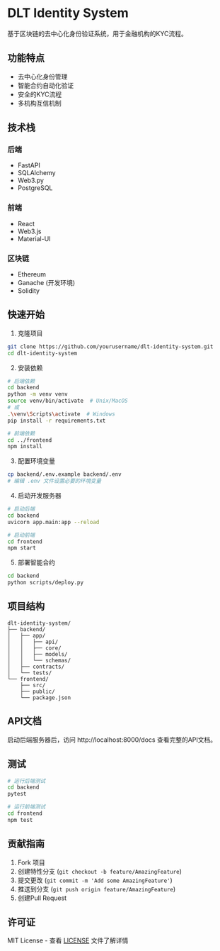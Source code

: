 # DLT Identity System

基于区块链的去中心化身份验证系统，用于金融机构的KYC流程。

## 功能特点

- 去中心化身份管理
- 智能合约自动化验证
- 安全的KYC流程
- 多机构互信机制

## 技术栈

### 后端
- FastAPI
- SQLAlchemy
- Web3.py
- PostgreSQL

### 前端
- React
- Web3.js
- Material-UI

### 区块链
- Ethereum
- Ganache (开发环境)
- Solidity

## 快速开始

1. 克隆项目
```bash
git clone https://github.com/yourusername/dlt-identity-system.git
cd dlt-identity-system
```

2. 安装依赖
```bash
# 后端依赖
cd backend
python -m venv venv
source venv/bin/activate  # Unix/MacOS
# 或
.\venv\Scripts\activate  # Windows
pip install -r requirements.txt

# 前端依赖
cd ../frontend
npm install
```

3. 配置环境变量
```bash
cp backend/.env.example backend/.env
# 编辑 .env 文件设置必要的环境变量
```

4. 启动开发服务器
```bash
# 启动后端
cd backend
uvicorn app.main:app --reload

# 启动前端
cd frontend
npm start
```

5. 部署智能合约
```bash
cd backend
python scripts/deploy.py
```

## 项目结构

```
dlt-identity-system/
├── backend/
│   ├── app/
│   │   ├── api/
│   │   ├── core/
│   │   ├── models/
│   │   └── schemas/
│   ├── contracts/
│   └── tests/
└── frontend/
    ├── src/
    ├── public/
    └── package.json
```

## API文档

启动后端服务器后，访问 http://localhost:8000/docs 查看完整的API文档。

## 测试

```bash
# 运行后端测试
cd backend
pytest

# 运行前端测试
cd frontend
npm test
```

## 贡献指南

1. Fork 项目
2. 创建特性分支 (`git checkout -b feature/AmazingFeature`)
3. 提交更改 (`git commit -m 'Add some AmazingFeature'`)
4. 推送到分支 (`git push origin feature/AmazingFeature`)
5. 创建Pull Request

## 许可证

MIT License - 查看 [LICENSE](LICENSE) 文件了解详情